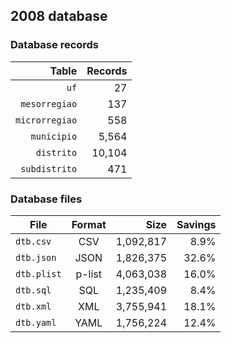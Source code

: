 ## 2008 database

### Database records

|          Table | Records |
| --------------:| -------:|
|           `uf` |      27 |
|  `mesorregiao` |     137 |
| `microrregiao` |     558 |
|    `municipio` |   5,564 |
|     `distrito` |  10,104 |
|  `subdistrito` |     471 |

### Database files

| File        | Format |      Size | Savings |
| ----------- |:------:| ---------:| -------:|
| `dtb.csv`   | CSV    | 1,092,817 |    8.9% |
| `dtb.json`  | JSON   | 1,826,375 |   32.6% |
| `dtb.plist` | p-list | 4,063,038 |   16.0% |
| `dtb.sql`   | SQL    | 1,235,409 |    8.4% |
| `dtb.xml`   | XML    | 3,755,941 |   18.1% |
| `dtb.yaml`  | YAML   | 1,756,224 |   12.4% |
